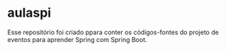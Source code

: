 # aulaspi

Esse repositório foi criado ppara conter os códigos-fontes do projeto de eventos para aprender Spring com Spring Boot.
